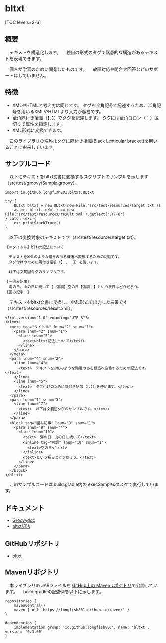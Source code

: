# bltxt

[TOC levels=2-6]

## 概要

　テキストを構造化します。
　独自の形式のタグで階層的な構造があるテキストを表現できます。

　個人が学習のために開発したものです。
　故障対応や問合せ回答などのサポートはしていません。

## 特徴

* XMLやHTMLと考え方は同じです。
  タグを全角記号で記述するため、半角記号を用いるXMLやHTMLより入力が容易です。
* 全角隅付き括弧（【、】）でタグを記述します。
  タグには全角コロン（：）区切りで属性を指定します。
* XML形式に変換できます。

　このライブラリの名称はタグに隅付き括弧(Black Lenticular bracket)を用いることに由来しています。

## サンプルコード

　以下にテキストをbltxt文書に変換するスクリプトのサンプルを示します（src/test/groovy/Sample.groovy）。

```
import io.github.longfish801.bltxt.BLtxt

try {
	BLtxt bltxt = new BLtxt(new File('src/test/resources/target.txt'))
	assert bltxt.toXml() == new File('src/test/resources/result.xml').getText('UTF-8')
} catch (exc){
	exc.printStackTrace()
}
```

　以下は変換対象のテキストです（src/test/resources/target.txt）。

```
【＃タイトル】bltxt記法について

　テキストをXMLのような階層のある構造へ変換するための記法です。
　タグ付けのために隅付き括弧（【＿、＿】）を使います。

　以下は文範囲タグのサンプルです。

【－囲み記事】
　海の日、山の日に続いて【｜強調】空の日【強調｜】という祝日はどうだろう。
【囲み記事－】
```

　テキストをbltxt文書に変換し、XML形式で出力した結果です（src/test/resources/result.xml）。

```
<?xml version="1.0" encoding="UTF-8"?>
<bltxt>
  <meta tag="タイトル" lnum="2" snum="1">
    <para lnum="2" snum="1">
      <line lnum="2">
        <text>bltxt記法について</text>
      </line>
    </para>
  </meta>
  <para lnum="4" snum="2">
    <line lnum="4">
      <text>　テキストをXMLのような階層のある構造へ変換するための記法です。</text>
    </line>
    <line lnum="5">
      <text>　タグ付けのために隅付き括弧（【、】）を使います。</text>
    </line>
  </para>
  <para lnum="7" snum="3">
    <line lnum="7">
      <text>　以下は文範囲タグのサンプルです。</text>
    </line>
  </para>
  <block tag="囲み記事" lnum="9" snum="1">
    <para lnum="9" snum="4">
      <line lnum="10">
        <text>　海の日、山の日に続いて</text>
        <inline tag="強調" lnum="10" snum="1">
          <text>空の日</text>
        </inline>
        <text>という祝日はどうだろう。</text>
      </line>
    </para>
  </block>
</bltxt>
```

　このサンプルコードは build.gradle内の execSamplesタスクで実行しています。

## ドキュメント

* [Groovydoc](groovydoc/)
* [bltxt記法](notation.html)

## GitHubリポジトリ

* [bltxt](https://github.com/longfish801/bltxt)

## Mavenリポジトリ

　本ライブラリの JARファイルを [GitHub上の Mavenリポジトリ](https://github.com/longfish801/maven)で公開しています。
　build.gradleの記述例を以下に示します。

```
repositories {
	mavenCentral()
	maven { url 'https://longfish801.github.io/maven/' }
}

dependencies {
	implementation group: 'io.github.longfish801', name: 'bltxt', version: '0.3.00'
}
```

